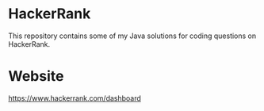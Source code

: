 # HackerRank
This repository contains some of my Java solutions for coding questions on HackerRank.

# Website
https://www.hackerrank.com/dashboard
